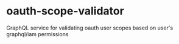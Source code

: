 # oauth-scope-validator

GraphQL service for validating oauth user scopes based on user's graphql/iam permissions
